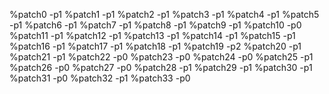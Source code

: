 
%patch0 -p1
%patch1 -p1
%patch2 -p1
%patch3 -p1
%patch4 -p1
%patch5 -p1
%patch6 -p1
%patch7 -p1
%patch8 -p1
%patch9 -p1
%patch10 -p0
%patch11 -p1
%patch12 -p1
%patch13 -p1
%patch14 -p1
%patch15 -p1
%patch16 -p1
%patch17 -p1
%patch18 -p1
%patch19 -p2
%patch20 -p1
%patch21 -p1
%patch22 -p0
%patch23 -p0
%patch24 -p0
%patch25 -p1
%patch26 -p0
%patch27 -p0
%patch28 -p1
%patch29 -p1
%patch30 -p1
%patch31 -p0
%patch32 -p1
%patch33 -p0

